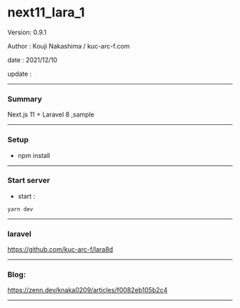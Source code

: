 ﻿# next11_lara_1

 Version: 0.9.1

 Author : Kouji Nakashima / kuc-arc-f.com

 date : 2021/12/10

 update :

***
### Summary

Next.js 11 + Laravel 8 ,sample

***
### Setup

* npm install

***
### Start server
* start :

```
yarn dev
```
***
### laravel

https://github.com/kuc-arc-f/lara8d

***
### Blog:

https://zenn.dev/knaka0209/articles/f0082eb105b2c4

***

